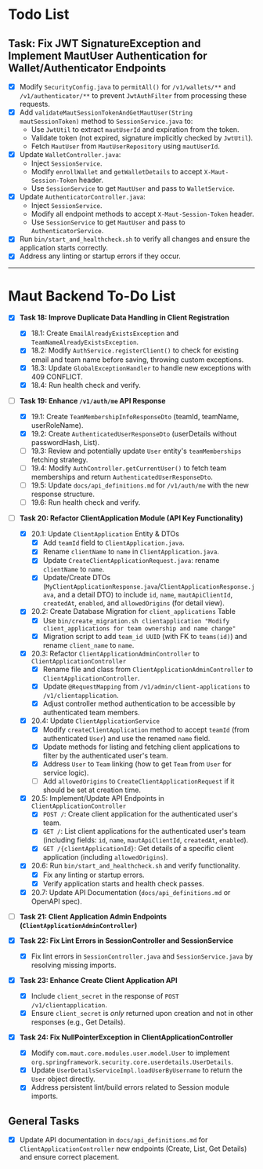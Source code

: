 # Todo List

## Task: Fix JWT SignatureException and Implement MautUser Authentication for Wallet/Authenticator Endpoints

-   [x] Modify `SecurityConfig.java` to `permitAll()` for `/v1/wallets/**` and `/v1/authenticator/**` to prevent `JwtAuthFilter` from processing these requests.
-   [x] Add `validateMautSessionTokenAndGetMautUser(String mautSessionToken)` method to `SessionService.java` to:
    -   Use `JwtUtil` to extract `mautUserId` and expiration from the token.
    -   Validate token (not expired, signature implicitly checked by `JwtUtil`).
    -   Fetch `MautUser` from `MautUserRepository` using `mautUserId`.
-   [x] Update `WalletController.java`:
    -   Inject `SessionService`.
    -   Modify `enrollWallet` and `getWalletDetails` to accept `X-Maut-Session-Token` header.
    -   Use `SessionService` to get `MautUser` and pass to `WalletService`.
-   [x] Update `AuthenticatorController.java`:
    -   Inject `SessionService`.
    -   Modify all endpoint methods to accept `X-Maut-Session-Token` header.
    -   Use `SessionService` to get `MautUser` and pass to `AuthenticatorService`.
-   [x] Run `bin/start_and_healthcheck.sh` to verify all changes and ensure the application starts correctly.
-   [x] Address any linting or startup errors if they occur.

---

# Maut Backend To-Do List

- [x] **Task 18: Improve Duplicate Data Handling in Client Registration**
  - [x] 18.1: Create `EmailAlreadyExistsException` and `TeamNameAlreadyExistsException`.
  - [x] 18.2: Modify `AuthService.registerClient()` to check for existing email and team name before saving, throwing custom exceptions.
  - [x] 18.3: Update `GlobalExceptionHandler` to handle new exceptions with 409 CONFLICT.
  - [x] 18.4: Run health check and verify.

- [ ] **Task 19: Enhance `/v1/auth/me` API Response**
  - [x] 19.1: Create `TeamMembershipInfoResponseDto` (teamId, teamName, userRoleName).
  - [x] 19.2: Create `AuthenticatedUserResponseDto` (userDetails without passwordHash, List<TeamMembershipInfoResponseDto>).
  - [ ] 19.3: Review and potentially update `User` entity's `teamMemberships` fetching strategy.
  - [ ] 19.4: Modify `AuthController.getCurrentUser()` to fetch team memberships and return `AuthenticatedUserResponseDto`.
  - [ ] 19.5: Update `docs/api_definitions.md` for `/v1/auth/me` with the new response structure.
  - [ ] 19.6: Run health check and verify.

- [ ] **Task 20: Refactor ClientApplication Module (API Key Functionality)**
  - [x] 20.1: Update `ClientApplication` Entity & DTOs
    - [x] Add `teamId` field to `ClientApplication.java`.
    - [x] Rename `clientName` to `name` in `ClientApplication.java`.
    - [x] Update `CreateClientApplicationRequest.java`: rename `clientName` to `name`.
    - [x] Update/Create DTOs (`MyClientApplicationResponse.java`/`ClientApplicationResponse.java`, and a detail DTO) to include `id`, `name`, `mautApiClientId`, `createdAt`, `enabled`, and `allowedOrigins` (for detail view).
  - [x] 20.2: Create Database Migration for `client_applications` Table
    - [x] Use `bin/create_migration.sh clientapplication "Modify client_applications for team ownership and name change"`
    - [x] Migration script to add `team_id UUID` (with FK to `teams(id)`) and rename `client_name` to `name`.
  - [x] 20.3: Refactor `ClientApplicationAdminController` to `ClientApplicationController`
    - [x] Rename file and class from `ClientApplicationAdminController` to `ClientApplicationController`.
    - [x] Update `@RequestMapping` from `/v1/admin/client-applications` to `/v1/clientapplication`.
    - [x] Adjust controller method authentication to be accessible by authenticated team members.
  - [x] 20.4: Update `ClientApplicationService`
    - [x] Modify `createClientApplication` method to accept `teamId` (from authenticated `User`) and use the renamed `name` field.
    - [x] Update methods for listing and fetching client applications to filter by the authenticated user's team.
    - [x] Address `User` to `Team` linking (how to get `Team` from `User` for service logic).
    - [ ] Add `allowedOrigins` to `CreateClientApplicationRequest` if it should be set at creation time.
  - [x] 20.5: Implement/Update API Endpoints in `ClientApplicationController`
    - [x] `POST /`: Create client application for the authenticated user's team.
    - [x] `GET /`: List client applications for the authenticated user's team (including fields: `id`, `name`, `mautApiClientId`, `createdAt`, `enabled`).
    - [x] `GET /{clientApplicationId}`: Get details of a specific client application (including `allowedOrigins`).
  - [x] 20.6: Run `bin/start_and_healthcheck.sh` and verify functionality.
    - [x] Fix any linting or startup errors.
    - [x] Verify application starts and health check passes.
  - [x] 20.7: Update API Documentation (`docs/api_definitions.md` or OpenAPI spec).

- [ ] **Task 21: Client Application Admin Endpoints (`ClientApplicationAdminController`)**

- [x] **Task 22: Fix Lint Errors in SessionController and SessionService**
  - [x] Fix lint errors in `SessionController.java` and `SessionService.java` by resolving missing imports.

- [x] **Task 23: Enhance Create Client Application API**
  - [x] Include `client_secret` in the response of `POST /v1/clientapplication`.
  - [x] Ensure `client_secret` is *only* returned upon creation and not in other responses (e.g., Get Details).

- [x] **Task 24: Fix NullPointerException in ClientApplicationController**
  - [x] Modify `com.maut.core.modules.user.model.User` to implement `org.springframework.security.core.userdetails.UserDetails`.
  - [x] Update `UserDetailsServiceImpl.loadUserByUsername` to return the `User` object directly.
  - [x] Address persistent lint/build errors related to Session module imports.

## General Tasks
- [x] Update API documentation in `docs/api_definitions.md` for `ClientApplicationController` new endpoints (Create, List, Get Details) and ensure correct placement.
